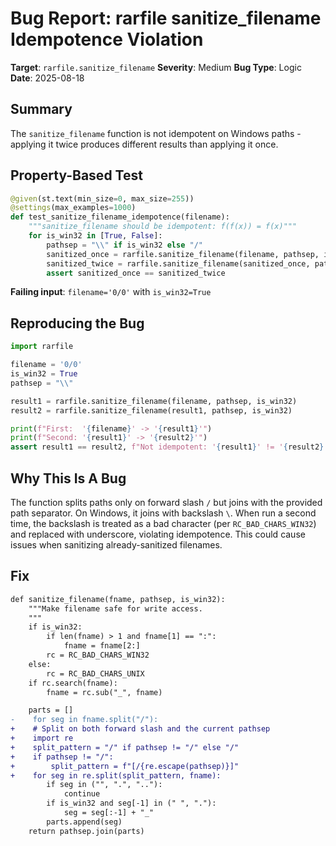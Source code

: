 # Bug Report: rarfile sanitize_filename Idempotence Violation

**Target**: `rarfile.sanitize_filename`
**Severity**: Medium
**Bug Type**: Logic
**Date**: 2025-08-18

## Summary

The `sanitize_filename` function is not idempotent on Windows paths - applying it twice produces different results than applying it once.

## Property-Based Test

```python
@given(st.text(min_size=0, max_size=255))
@settings(max_examples=1000)
def test_sanitize_filename_idempotence(filename):
    """sanitize_filename should be idempotent: f(f(x)) = f(x)"""
    for is_win32 in [True, False]:
        pathsep = "\\" if is_win32 else "/"
        sanitized_once = rarfile.sanitize_filename(filename, pathsep, is_win32)
        sanitized_twice = rarfile.sanitize_filename(sanitized_once, pathsep, is_win32)
        assert sanitized_once == sanitized_twice
```

**Failing input**: `filename='0/0'` with `is_win32=True`

## Reproducing the Bug

```python
import rarfile

filename = '0/0'
is_win32 = True
pathsep = "\\"

result1 = rarfile.sanitize_filename(filename, pathsep, is_win32)
result2 = rarfile.sanitize_filename(result1, pathsep, is_win32)

print(f"First:  '{filename}' -> '{result1}'")
print(f"Second: '{result1}' -> '{result2}'")
assert result1 == result2, f"Not idempotent: '{result1}' != '{result2}'"
```

## Why This Is A Bug

The function splits paths only on forward slash `/` but joins with the provided path separator. On Windows, it joins with backslash `\`. When run a second time, the backslash is treated as a bad character (per `RC_BAD_CHARS_WIN32`) and replaced with underscore, violating idempotence. This could cause issues when sanitizing already-sanitized filenames.

## Fix

```diff
def sanitize_filename(fname, pathsep, is_win32):
    """Make filename safe for write access.
    """
    if is_win32:
        if len(fname) > 1 and fname[1] == ":":
            fname = fname[2:]
        rc = RC_BAD_CHARS_WIN32
    else:
        rc = RC_BAD_CHARS_UNIX
    if rc.search(fname):
        fname = rc.sub("_", fname)

    parts = []
-    for seg in fname.split("/"):
+    # Split on both forward slash and the current pathsep
+    import re
+    split_pattern = "/" if pathsep != "/" else "/"
+    if pathsep != "/":
+        split_pattern = f"[/{re.escape(pathsep)}]"
+    for seg in re.split(split_pattern, fname):
        if seg in ("", ".", ".."):
            continue
        if is_win32 and seg[-1] in (" ", "."):
            seg = seg[:-1] + "_"
        parts.append(seg)
    return pathsep.join(parts)
```